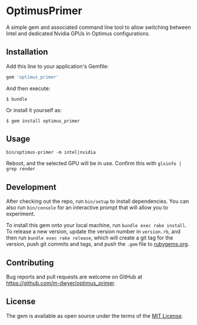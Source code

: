 # OptimusPrimer

A simple gem and associated command line tool to allow switching between Intel and dedicated Nvidia GPUs in Optimus configurations.

## Installation

Add this line to your application's Gemfile:

```ruby
gem 'optimus_primer'
```

And then execute:

    $ bundle

Or install it yourself as:

    $ gem install optimus_primer

## Usage

`bin/optimus-primer -m intel|nvidia`

Reboot, and the selected GPU will be in use.  Confirm this with `glxinfo | grep render`

## Development

After checking out the repo, run `bin/setup` to install dependencies. You can also run `bin/console` for an interactive prompt that will allow you to experiment.

To install this gem onto your local machine, run `bundle exec rake install`. To release a new version, update the version number in `version.rb`, and then run `bundle exec rake release`, which will create a git tag for the version, push git commits and tags, and push the `.gem` file to [rubygems.org](https://rubygems.org).

## Contributing

Bug reports and pull requests are welcome on GitHub at https://github.com/m-dwyer/optimus_primer.

## License

The gem is available as open source under the terms of the [MIT License](https://opensource.org/licenses/MIT).
